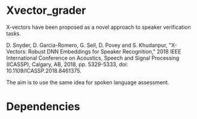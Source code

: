# Xvector_grader

X-vectors have been proposed as a novel approach to speaker verification tasks.

D. Snyder, D. Garcia-Romero, G. Sell, D. Povey and S. Khudanpur, "X-Vectors: Robust DNN Embeddings for Speaker Recognition," 2018 IEEE International Conference on Acoustics, Speech and Signal Processing (ICASSP), Calgary, AB, 2018, pp. 5329-5333, doi: 10.1109/ICASSP.2018.8461375.

The aim is to use the same idea for spoken language assessment.

# Dependencies

